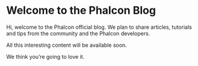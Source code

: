 # Welcome to the Phalcon Blog

Hi, welcome to the Phalcon official blog. We plan to share articles, tutorials 
and tips from the community and the Phalcon developers. 

All this interesting content will be available soon. 

We think you’re going to love it.